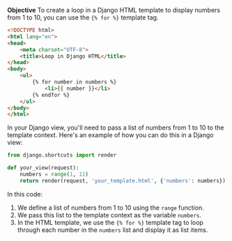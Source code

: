 **Objective**
To create a loop in a Django HTML template to display numbers from 1 to 10, 
you can use the `{% for %}` template tag. 

```html
<!DOCTYPE html>
<html lang="en">
<head>
    <meta charset="UTF-8">
    <title>Loop in Django HTML</title>
</head>
<body>
    <ul>
        {% for number in numbers %}
            <li>{{ number }}</li>
        {% endfor %}
    </ul>
</body>
</html>
```

In your Django view, you'll need to pass a list of numbers from 1 to 10 to the template context. Here's an example of how you can do this in a Django view:

```python
from django.shortcuts import render

def your_view(request):
    numbers = range(1, 11)
    return render(request, 'your_template.html', {'numbers': numbers})
```

In this code:

1. We define a list of numbers from 1 to 10 using the `range` function.
2. We pass this list to the template context as the variable `numbers`.
3. In the HTML template, we use the `{% for %}` template tag to loop through each number in the `numbers` list and display it as list items.
